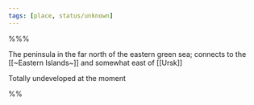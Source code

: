 ```yaml
---
tags: [place, status/unknown]
---
```


%%%

The peninsula in the far north of the eastern green sea; connects to the [[~Eastern Islands~]] and somewhat east of [[Ursk]]

Totally undeveloped at the moment

%%
